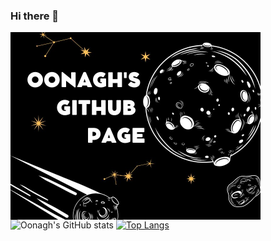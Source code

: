 ### Hi there 👋

<!--
**oonaghalice/oonaghalice** is a ✨ _special_ ✨ repository because its `README.md` (this file) appears on your GitHub profile.

Here are some ideas to get you started:

- 🔭 I’m currently working on ...
- 🌱 I’m currently learning ...
- 👯 I’m looking to collaborate on ...
- 🤔 I’m looking for help with ...
- 💬 Ask me about ...
- 📫 How to reach me: ...
- 😄 Pronouns: ...
- ⚡ Fun fact: ...
-->

<img align="left" alt="Coding" width="400" src="https://github.com/oonaghalice/oonaghalice/blob/main/Oonagh's.jpg">

![Oonagh's GitHub stats](https://github-readme-stats.vercel.app/api?username=oonaghalice&show_icons=true&theme=tokyonight)
[![Top Langs](https://github-readme-stats.vercel.app/api/top-langs/?username=oonaghalice&layout=compact&theme=tokyonight)](https://github.com/oonaghalice/github-readme-stats)

